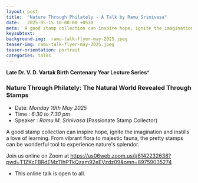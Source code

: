 ```yaml
---
layout: post
title:  "Nature Through Philately - A Talk by Ramu Srinivasa"
date:   2025-05-15 10:00:00 +0530
meta:  A good stamp collection can inspire hope, ignite the imagination and instills a love of learning. From vibrant flora to majestic fauna, the pretty stamps can be wonderful tool to experience nature's splendor.
keysubtext:
background-img:  ramu-talk-flyer-may-2025.jpeg
teaser-img: ramu-talk-flyer-may-2025.jpeg
teaser-orientation: portrait
categories: talks
---
```


**Late Dr. V. D. Vartak Birth Centenary Year Lecture Series***

### Nature Through Philately: The Natural World Revealed Through Stamps
+ Date: *Monday 19th  May 2025*
+ Time :  *6:30 to 7:30 pm*
+ Speaker : *Ramu M. Srinivasa* (Passionate Stamp Collector)

A good stamp collection can inspire hope, ignite the imagination and instills a love of learning. From vibrant flora to majestic fauna, the pretty stamps can be wonderful tool to experience nature's splendor.

Join us online on Zoom at 
https://us06web.zoom.us/j/6142232638?pwd=T1ZKcFBRdEMzTlhPTkQzam92eEVzdz09&omn=89759035274

+ This online talk is open to all.

